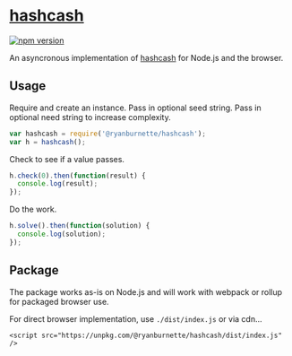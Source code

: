 # [hashcash][1]

[![npm version](https://badge.fury.io/js/%40ryanburnette%2Fhashcash.svg)](https://badge.fury.io/js/%40ryanburnette%2Fhashcash)

An asyncronous implementation of [hashcash][2] for Node.js and the browser.

## Usage

Require and create an instance. Pass in optional seed string. Pass in optional
need string to increase complexity.

```js
var hashcash = require('@ryanburnette/hashcash');
var h = hashcash();
```

Check to see if a value passes.

```js
h.check(0).then(function(result) {
  console.log(result);
});
```

Do the work.

```js
h.solve().then(function(solution) {
  console.log(solution);
});
```

## Package

The package works as-is on Node.js and will work with webpack or rollup for
packaged browser use.

For direct browser implementation, use `./dist/index.js` or via cdn...

```
<script src="https://unpkg.com/@ryanburnette/hashcash/dist/index.js" />
```

[1]: https://github.com/ryanburnette/hashcash
[2]: http://www.hashcash.org/
[3]: https://developer.mozilla.org/en-US/docs/Web/API/Web_Crypto_API
[4]: https://coolaj86.com
